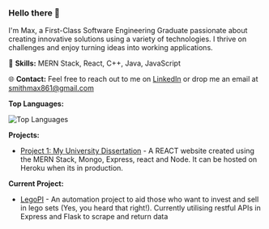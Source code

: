 ### Hello there 👋

I'm Max, a First-Class Software Engineering Graduate passionate about creating innovative solutions using a variety of technologies. I thrive on challenges and enjoy turning ideas into working applications.

🚀 **Skills:** MERN Stack, React, C++, Java, JavaScript


🌐 **Contact:** Feel free to reach out to me on [LinkedIn](https://www.linkedin.com/in/m4x-smith/) or drop me an email at smithmax861@gmail.com

**Top Languages:**

![Top Languages](https://github-readme-stats.vercel.app/api/top-langs/?username=MaxSmith19&layout=compact&theme=synthwave)

**Projects:**
- [Project 1: My University Dissertation](https://github.com/MaxSmith19/Final-year-project) - A REACT website created using the MERN Stack, Mongo, Express, react and Node. It can be hosted on Heroku when its in production.


**Current Project:**
- [LegoPI](https://github.com/MaxSmith19/legoPI) - An automation project to aid those who want to invest and sell in lego sets (Yes, you heard that right!). Currently utilising restful APIs in Express and Flask to scrape and return data
